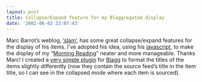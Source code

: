 ```yaml
---
layout: post
title: Collapse/Expand feature for my Blaggregated display
date: '2002-06-02 23:07:43'
---
```



Marc Barrot’s weblog, [‘slam’](http://radio.weblogs.com/0104487/), has some great collapse/expand features for the display of his items. I’ve adopted his idea, using his [javascript](/~dj/js/outliner.js), to make the display of my “[Morning Reading](/cgi-bin/blosxom/djnews)” neater and more manageable. Thanks Marc! I created a [very simple plugin](/~dj/f-title.pl) for [Blagg](http://www.oreillynet.com/%7Erael/lang/perl/blagg) to format the titles of the items slightly differently (now they contain the source feed’s title in the item title, so I can see in the collapsed mode where each item is sourced).


